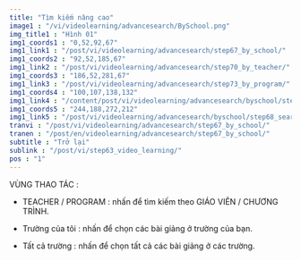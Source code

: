 ```yaml
---
title: "Tìm kiếm nâng cao"
image1 : "/vi/videolearning/advancesearch/BySchool.png"
img_title1 : "Hình 01"
img1_coords1 : "0,52,92,67"
img1_link1 : "/post/vi/videolearning/advancesearch/step67_by_school/"
img1_coords2 : "92,52,185,67"
img1_link2 : "/post/vi/videolearning/advancesearch/step70_by_teacher/"
img1_coords3 : "186,52,281,67"
img1_link3 : "/post/vi/videolearning/advancesearch/step73_by_program/"
img1_coords4 : "100,107,138,132"
img1_link4 : "/content/post/vi/videolearning/advancesearch/byschool/step69_all_shool/"
img1_coords5 : "244,188,272,212"
img1_link5 : "/post/vi/videolearning/advancesearch/byschool/step68_search_result_123/"
tranvi : "/post/vi/videolearning/advancesearch/step67_by_school/"
tranen : "/post/en/videolearning/advancesearch/step67_by_school/"
subtitle : "Trở lại"
sublink : "/post/vi/step63_video_learning/"
pos : "1"
---
```

VÙNG THAO TÁC :

- TEACHER / PROGRAM : nhấn để tìm kiếm theo GIÁO VIÊN / CHƯƠNG TRÌNH.

- Trường của tôi : nhấn để chọn các bài giảng ở trường của bạn.

- Tất cả trường : nhấn để chọn tất cả các bài giảng ở các trường.